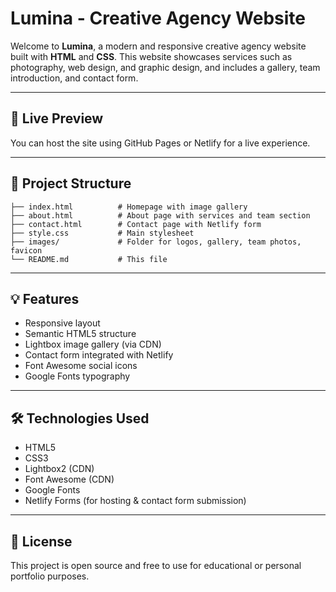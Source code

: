 # Lumina - Creative Agency Website

Welcome to **Lumina**, a modern and responsive creative agency website built with **HTML** and **CSS**. This website showcases services such as photography, web design, and graphic design, and includes a gallery, team introduction, and contact form.

---

## 🚀 Live Preview

You can host the site using GitHub Pages or Netlify for a live experience.

---

## 📁 Project Structure

```
├── index.html          # Homepage with image gallery
├── about.html          # About page with services and team section
├── contact.html        # Contact page with Netlify form
├── style.css           # Main stylesheet
├── images/             # Folder for logos, gallery, team photos, favicon
└── README.md           # This file
```

---

## 💡 Features

* Responsive layout
* Semantic HTML5 structure
* Lightbox image gallery (via CDN)
* Contact form integrated with Netlify
* Font Awesome social icons
* Google Fonts typography

---

## 🛠️ Technologies Used

* HTML5
* CSS3
* Lightbox2 (CDN)
* Font Awesome (CDN)
* Google Fonts
* Netlify Forms (for hosting & contact form submission)

---

## 📄 License

This project is open source and free to use for educational or personal portfolio purposes.
